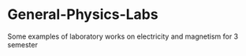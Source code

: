 # General-Physics-Labs
Some examples of laboratory works on electricity and magnetism for 3 semester
